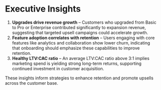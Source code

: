 # Executive Insights

1. **Upgrades drive revenue growth** – Customers who upgraded from Basic to Pro or Enterprise contributed significantly to expansion revenue, suggesting that targeted upsell campaigns could accelerate growth.
2. **Feature adoption correlates with retention** – Users engaging with core features like analytics and collaboration show lower churn, indicating that onboarding should emphasize these capabilities to improve retention.
3. **Healthy LTV:CAC ratio** – An average LTV:CAC ratio above 3:1 implies marketing spend is yielding strong long-term returns, supporting continued investment in customer acquisition.

These insights inform strategies to enhance retention and promote upsells across the customer base.
